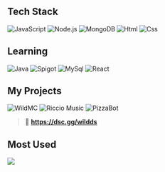 ## Tech Stack
![JavaScript](https://img.shields.io/badge/JavaScript-black?style=flat&logo=javascript&logoColor=F7DF1E) ![Node.js](https://img.shields.io/badge/Node.js-black?style=flat&logo=nodedotjs&logoColor=76D04B) ![MongoDB](https://img.shields.io/badge/MongoDB-black?style=flat&logo=mongodb&logoColor=47A248)
![Html](https://img.shields.io/badge/Html-black?style=flat&logo=html5&logoColor=E34F26) ![Css](https://img.shields.io/badge/Css-black?style=flat&logo=css3&logoColor=1572B6)
## Learning
![Java](https://img.shields.io/badge/Java-black?style=flat&logo=coffeescript&logoColor=FF7900) ![Spigot](https://img.shields.io/badge/Spigot-black?style=flat&logo=spigotmc&logoColor=ED8106) 
![MySql](https://img.shields.io/badge/MySql-black?style=flat&logo=mysql&logoColor=4479A1) ![React](https://img.shields.io/badge/React-black?style=flat&logo=react&logoColor=61DAFB)
## My Projects
![WildMC](https://cdn.discordapp.com/attachments/1135172213507629087/1282270121817145416/Nuovo_progetto_28.png?ex=66debe9c&is=66dd6d1c&hm=0968b3f7136bbfdfd31db74a3dca4dc5987b9badfd345e43ae08aec6a85e60db&)
![Riccio Music](https://cdn.discordapp.com/attachments/1135172213507629087/1282272187981758515/Nuovo_progetto_30.png?ex=66dec089&is=66dd6f09&hm=605b6ce997d08cc8dd30f8907812edaa72ac9403310d9d172f70537298bae98f&)
![PizzaBot](https://cdn.discordapp.com/attachments/1135172213507629087/1282270930743328889/Nuovo_progetto_29.png?ex=66debf5d&is=66dd6ddd&hm=260d793b933f08cead380b3515f336b9ed9b511c425d21aabd352bac48e96a1f&)

> 🔗 **https://dsc.gg/wildds**

## Most Used
![](https://github-readme-stats.vercel.app/api/top-langs/?username=riccio1234&theme=neon&hide_border=false&include_all_commits=false&count_private=false&layout=compact)
